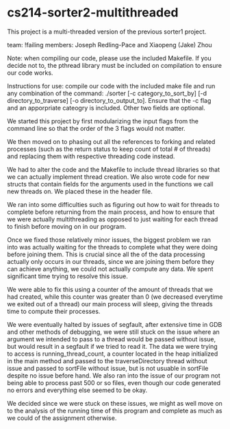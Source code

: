 # cs214-sorter2-multithreaded
This project is a multi-threaded version of the previous sorter1 project.

team: !failing members: Joseph Redling-Pace and Xiaopeng (Jake) Zhou

Note: when compiling our code, please use the included Makefile. If you decide not to, the pthread library must be included on compilation to ensure our code works.

Instructions for use: compile our code with the included make file and run any combination of the command: ./sorter [-c category_to_sort_by] [-d directory_to_traverse] [-o directory_to_output_to]. Ensure that the -c flag and an apporpriate cateogry is included. Other two fields are optional.

We started this project by first modularizing the input flags from the command line so that the order of the 3 flags would not matter.

We then moved on to phasing out all the references to forking and related processes (such as the return status to keep count of total # of threads) and replacing them with respective threading code instead.

We had to alter the code and the Makefile to include thread libraries so that we can actually implement thread creation. We also wrote code for new structs that contain fields for the arguments used in the functions we call new threads on. We placed these in the header file.

We ran into some difficulties such as figuring out how to wait for threads to complete before returning from the main process, and how to ensure that we were actually multithreading as opposed to just waiting for each thread to finish before moving on in our program.

Once we fixed those relatively minor issues, the biggest problem we ran into was actually waiting for the threads to complete what they were doing before joining them. This is crucial since all the of the data processing actually only occurs in our threads, since we are joining them before they can achieve anything, we could not actually compute any data. We spent significant time trying to resolve this issue.

We were able to fix this using a counter of the amount of threads that we had created, while this counter was greater than 0 (we decreased everytime we exited out of a thread) our main process will sleep, giving the threads time to compute their processes.

We were eventually halted by issues of segfault, after extensive time in GDB and other methods of debugging, we were still stuck on the issue where an argument we intended to pass to a thread would be passed without issue, but would result in a segfault if we tried to read it. The data we were trying to access is running_thread_count, a counter located in the heap initialized in the main method and passed to the traverseDirectory thread without issue and passed to sortFile without issue, but is not usuable in sortFile despite no issue before hand. We also ran into the issue of our program not being able to process past 500 or so files, even though our code generated no errors and everything else seemed to be okay.

We decided since we were stuck on these issues, we might as well move on to the analysis of the running time of this program and complete as much as we could of the assignment otherwise.

